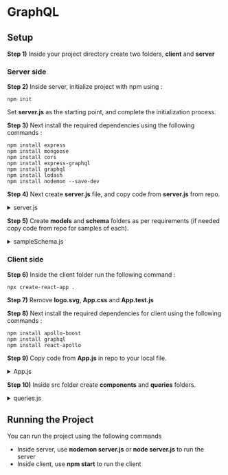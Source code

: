 # GraphQL


## Setup

**Step 1)** Inside your project directory create two folders, **client** and **server**

### Server side

**Step 2)** Inside server, initialize project with npm using : 
```
npm init
```
Set **server.js** as the starting point, and complete the initialization process.


**Step 3)** Next install the required dependencies using the following commands : 
```
npm install express
npm install mongoose
npm install cors
npm install express-graphql
npm install graphql
npm install lodash
npm install nodemon --save-dev
```

**Step 4)** Next create **server.js** file, and copy code from **server.js** from repo.

<details>
  <summary>server.js</summary>
  
  ```javascript
const express = require('express');
const { graphqlHTTP } = require('express-graphql');
const mongoose = require('mongoose');
const schema = require('./schema/schema');
const cors = require('cors');

const app = express();

// Allow Cross Origin Requests
app.use(cors());

// MONGOOSE
mongoose.connect(`mongodb://localhost/graphQL`, {useNewUrlParser: true});
let db = mongoose.connection;
db.on('error',console.error.bind(console,'connection error:'));
db.once('open',function(){
    // Connected
    console.log("Connected to MongoDB !");
});


app.use('/graphql',graphqlHTTP({
    schema,
    graphiql: true
}));

app.listen(5000, () => {
    console.log("Server running on port 5000");
});
  ```
</details>


**Step 5)** Create **models** and **schema** folders as per requirements (if needed copy code from repo for samples of each).

<details>
  <summary>sampleSchema.js</summary>
  
  ```javascript
const graphql = require('graphql');
const _ = require('lodash');

// Dummy data
var books = [
    {name: 'Name of the wind',genre: 'Fantasy', id: '1', aid:'1'},
    {name: 'The Final Empire',genre: 'Fantasy', id: '2', aid:'2'},
    {name: 'The Long Earth',genre: 'Sci-fi', id: '3', aid:'3'},
    {name: 'The Hero of Ages',genre: 'Fantasy', id: '4', aid:'2'},
    {name: 'The Color of Magic',genre: 'Fantasy', id: '5', aid:'3'},
    {name: 'The Light Fantastic',genre: 'Fantasy', id: '6', aid:'3'},
];

var authors = [
    {name: 'Patrick Rothfuss', age:44, id: '1'},
    {name: 'Brandon Sanderson', age:42, id: '2'},
    {name: 'Terry Pratchett', age:66, id: '3'},
]

const { 
    GraphQLObjectType, 
    GraphQLString, 
    GraphQLList,
    GraphQLSchema, 
    GraphQLID,
    GraphQLInt } = graphql;

const BookType = new GraphQLObjectType({
    name: 'Book',
    fields: () => ({
        id: { type: GraphQLID },
        name: { type: GraphQLString },
        genre: { type: GraphQLString },
        author: {
            type: AuthorType,
            resolve(parent, args) {
                return _.find(authors, {id: parent.aid});
            }
        }
    })
});

const AuthorType = new GraphQLObjectType({
    name: 'Author',
    fields: () => ({
        id: { type: GraphQLID },
        name: { type: GraphQLString },
        age: { type: GraphQLInt },
        books: {
            type: new GraphQLList(BookType),
            resolve(parent, args) {
                return _.filter(books, {aid: parent.id});
            }
        }
    })
});

const RootQuery = new GraphQLObjectType({
    name: 'RootQueryType',
    fields: {
        book: {
            type: BookType,
            args: { id: { type: GraphQLID }},
            resolve(parent, args) {
                // Code to get data from db
                return _.find(books, {id: args.id});
            }
        },
        author: {
            type: AuthorType,
            args: { id: { type: GraphQLID }},
            resolve(parent, args) {
                // Code to get data from db
                return _.find(authors, {id: args.id});
            }
        },
        books: {
            type: new GraphQLList(BookType),
            resolve(parent, args) {
                return books;
            }
        },
        authors: {
            type: new GraphQLList(AuthorType),
            resolve(parent, args) {
                return authors;
            }
        }
    }
});

module.exports = new GraphQLSchema({
    query: RootQuery
})
  ```
</details>

### Client side

**Step 6)** Inside the client folder run the following command : 
```
npx create-react-app .
```


**Step 7)** Remove **logo.svg**, **App.css** and **App.test.js**


**Step 8)** Next install the required dependencies for client using the following commands : 
```
npm install apollo-boost
npm install graphql
npm install react-apollo
```

**Step 9)** Copy code from **App.js** in repo to your local file.
<details>
  <summary>App.js</summary>
  
  ```javascript
import React from 'react';
import './App.css';
import ApolloClient from 'apollo-boost';
import {ApolloProvider} from 'react-apollo';

import BookList from './components/BookList';
import AddBook from './components/AddBook';

const client = new ApolloClient({
    uri: 'http://localhost:5000/graphql'
})
// run npm install apollo-boost react-apollo graphql
function App() {
    return (
        <ApolloProvider client={client}>
            <div id="main">
                <h1>GraphQL Book List</h1>
                <BookList />
                <AddBook />
            </div>
        </ApolloProvider>
    );
}

export default App;

  ```
</details>


**Step 10)** Inside src folder create **components** and **queries** folders.
<details>
  <summary>queries.js</summary>
  
  ```javascript
import {gql} from 'apollo-boost';


const getAuthorsQuery = gql`
    {
        authors {
            name
            id
        }
    }
`

const getBooksQuery = gql`
{
    books {
        name
        id
    }
}
`


const getBookQuery = gql`
query($id:ID) {
    book(id:$id) {
        id
        name
        genre
        author{
            id
            name
            age
            books {
                name
                id 
            }
        }
    }
}
`

const addBookMutation = gql`
mutation($name:String!, $genre:String!, $authorId:ID!) {
    addBook(name: $name, genre: $genre, authorId: $authorId) {
        name
        id
    }
}
`

export {getAuthorsQuery, getBooksQuery, addBookMutation, getBookQuery};
  ```
</details>

## Running the Project

You can run the project using the following commands
* Inside server, use **nodemon server.js** or **node server.js** to run the server
* Inside client, use **npm start** to run the client
